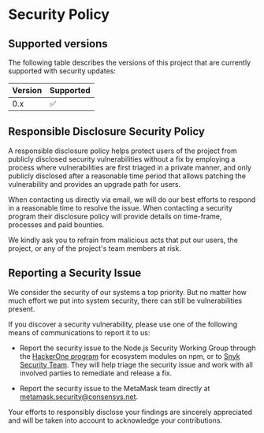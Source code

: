# Security Policy

## Supported versions

The following table describes the versions of this project that are currently supported with security updates:

| Version | Supported          |
| ------- | ------------------ |
| 0.x     | :white_check_mark: |

## Responsible Disclosure Security Policy

A responsible disclosure policy helps protect users of the project from publicly disclosed security vulnerabilities without a fix by employing a process where vulnerabilities are first triaged in a private manner, and only publicly disclosed after a reasonable time period that allows patching the vulnerability and provides an upgrade path for users.

When contacting us directly via email, we will do our best efforts to respond in a reasonable time to resolve the issue. When contacting a security program their disclosure policy will provide details on time-frame, processes and paid bounties.

We kindly ask you to refrain from malicious acts that put our users, the project, or any of the project's team members at risk.

## Reporting a Security Issue

We consider the security of our systems a top priority. But no matter how much effort we put into system security, there can still be vulnerabilities present.

If you discover a security vulnerability, please use one of the following means of communications to report it to us:

- Report the security issue to the Node.js Security Working Group through the [HackerOne program](https://hackerone.com/nodejs-ecosystem) for ecosystem modules on npm, or to [Snyk Security Team](https://snyk.io/vulnerability-disclosure). They will help triage the security issue and work with all involved parties to remediate and release a fix.

- Report the security issue to the MetaMask team directly at [metamask.security@consensys.net](mailto:metamask.security@consensys.net).

Your efforts to responsibly disclose your findings are sincerely appreciated and will be taken into account to acknowledge your contributions.
